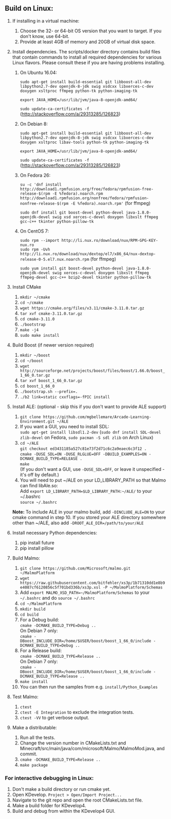 ## Build on Linux: ##

1. If installing in a virtual machine:
    1. Choose the 32- or 64-bit OS version that you want to target. If you don't know, use 64-bit.
    2. Provide at least 4GB of memory and 20GB of virtual disk space.

2. Install dependencies. The scripts/docker directory contains build files that contain commands to install all required dependencies for various Linux flavors. Please consult these if you are having problems installing.

    1. On Ubuntu 16.04:  
    
         `sudo apt-get install build-essential git libboost-all-dev libpython2.7-dev openjdk-8-jdk swig xsdcxx libxerces-c-dev doxygen xsltproc ffmpeg python-tk python-imaging-tk`  
         
         `export JAVA_HOME=/usr/lib/jvm/java-8-openjdk-amd64/`
         
         `sudo update-ca-certificates -f` (http://stackoverflow.com/a/29313285/126823)
         
    3. On Debian 8:  
    
         `sudo apt-get install build-essential git libboost-all-dev libpython2.7-dev openjdk-8-jdk swig xsdcxx libxerces-c-dev doxygen xsltproc libav-tools python-tk python-imaging-tk`  
         
         `export JAVA_HOME=/usr/lib/jvm/java-8-openjdk-amd64/`  
         
         `sudo update-ca-certificates -f` (http://stackoverflow.com/a/29313285/126823)
         
    5. On Fedora 26:  

        `su -c 'dnf install http://download1.rpmfusion.org/free/fedora/rpmfusion-free-release-$(rpm -E %fedora).noarch.rpm http://download1.rpmfusion.org/nonfree/fedora/rpmfusion-nonfree-release-$(rpm -E %fedora).noarch.rpm'` (for ffmpeg)  

        `sudo dnf install git boost-devel python-devel java-1.8.0-openjdk-devel swig xsd xerces-c-devel doxygen libxslt ffmpeg gcc-c++ tkinter python-pillow-tk`
    
    6. On CentOS 7:

        `sudo rpm --import http://li.nux.ro/download/nux/RPM-GPG-KEY-nux.ro`  
        `sudo rpm -Uvh http://li.nux.ro/download/nux/dextop/el7/x86_64/nux-dextop-release-0-5.el7.nux.noarch.rpm` (for ffmpeg)
        
        `sudo yum install git boost-devel python-devel java-1.8.0-openjdk-devel swig xerces-c-devel doxygen libxslt ffmpeg ffmpeg-devel gcc-c++ bzip2-devel tkinter python-pillow-tk`

   
3. Install CMake
   1. `mkdir ~/cmake`
   2. `cd ~/cmake`
   3. `wget https://cmake.org/files/v3.11/cmake-3.11.0.tar.gz`
   4. `tar xvf cmake-3.11.0.tar.gz`
   5. `cd cmake-3.11.0`
   6. `./bootstrap`
   7. `make -j4`
   8. `sudo make install`
 
4. Build Boost (if newer version required)
    1. `mkdir ~/boost`
    2. `cd ~/boost`
    3. `wget http://sourceforge.net/projects/boost/files/boost/1.66.0/boost_1_66_0.tar.gz`
    4. `tar xvf boost_1_66_0.tar.gz`
    5. `cd boost_1_66_0`
    6. `./bootstrap.sh --prefix=.`
    7. `./b2 link=static cxxflags=-fPIC install`

5. Install ALE: (optional - skip this if you don't want to provide ALE support)
    1. `git clone https://github.com/mgbellemare/Arcade-Learning-Environment.git ~/ALE`
    2. If you want a GUI, you need to install SDL:  
       `sudo apt-get install libsdl1.2-dev` (`sudo dnf install SDL-devel zlib-devel` on Fedora, `sudo pacman -S sdl zlib` on Arch Linux)
    3. `cd ~/ALE`  
       `git checkout ed3431185a527c81e73f2d71c6c2a9eaec6c3f12 .`  
       `cmake -DUSE_SDL=ON -DUSE_RLGLUE=OFF -DBUILD_EXAMPLES=ON -DCMAKE_BUILD_TYPE=RELEASE .`  
       `make`  
       (If you don't want a GUI, use `-DUSE_SDL=OFF`, or leave it unspecified - it's off by default.)
    4. You will need to put ~/ALE on your LD_LIBRARY_PATH so that Malmo can find libAle.so:  
       Add `export LD_LIBRARY_PATH=$LD_LIBRARY_PATH:~/ALE/` to your ~/.bashrc  
      `source ~/.bashrc`
       
    **Note:** To include ALE in your malmo build, add `-DINCLUDE_ALE=ON` to your cmake command in step 10. If you stored your ALE directory somewhere other than ~/ALE, also add `-DROOT_ALE_DIR=/path/to/your/ALE`
       
6. Install necessary Python dependencies:
    1. pip install future
    2. pip install pillow

7. Build Malmo:
    1. `git clone https://github.com/Microsoft/malmo.git ~/MalmoPlatform`
    2. `wget https://raw.githubusercontent.com/bitfehler/xs3p/1b71310dd1e8b9e4087cf6120856c5f701bd336b/xs3p.xsl -P ~/MalmoPlatform/Schemas`
    3. Add `export MALMO_XSD_PATH=~/MalmoPlatform/Schemas` to your `~/.bashrc` and do `source ~/.bashrc`
    4. `cd ~/MalmoPlatform`
    5. `mkdir build`
    6. `cd build`
    7. For a Debug build:  
       `cmake -DCMAKE_BUILD_TYPE=Debug ..`  
       On Debian 7 only:  
       `cmake -DBoost_INCLUDE_DIR=/home/$USER/boost/boost_1_66_0/include -DCMAKE_BUILD_TYPE=Debug ..`
    8. For a Release build:  
       `cmake -DCMAKE_BUILD_TYPE=Release ..`  
       On Debian 7 only:  
       `cmake -DBoost_INCLUDE_DIR=/home/$USER/boost/boost_1_66_0/include -DCMAKE_BUILD_TYPE=Release ..`  
    9. `make install`
    10. You can then run the samples from e.g. `install/Python_Examples`

8. Test Malmo:
    1. `ctest`
    2. `ctest -E Integration` to exclude the integration tests.
    3. `ctest -VV` to get verbose output.

9. Make a distributable:
    1. Run all the tests.
    2. Change the version number in CMakeLists.txt and Minecraft/src/main/java/com/microsoft/Malmo/MalmoMod.java, and commit.
    3. `cmake -DCMAKE_BUILD_TYPE=Release ..`
    4. `make package`

### For interactive debugging in Linux: ###

1. Don't make a build directory or run cmake yet.
2. Open KDevelop. `Project > Open/Import Project...`
3. Navigate to the git repo and open the root CMakeLists.txt file.
4. Make a build folder for KDevelop4.
5. Build and debug from within the KDevelop4 GUI.

